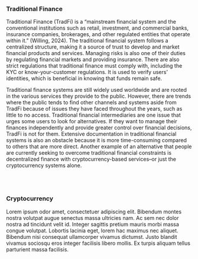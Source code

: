 <br><br><!-- Adds extra vertical space -->

### Traditional Finance

Traditional Finance (TradFi) is a “mainstream financial system and the conventional institutions such as retail, investment, and commercial banks, insurance companies, brokerages, and other regulated entities that operate	within it.” (Willing, 2024). The traditional financial system follows a centralized structure, making it a source of trust to develop and market financial products and services. Managing risks is also one of their duties by regulating financial markets and providing insurance. There are also strict regulations that traditional finance must comply with, including the KYC or know-your-customer regulations. It is used to verify users’ identities, which is beneficial in knowing that funds remain safe.

Traditional finance systems are still widely used worldwide and are rooted in the various services they provide to the public. However, there are trends where the public tends to find other channels and systems aside from TradFi because of issues they have faced throughout the years, such as little to no access.  Traditional financial intermediaries are one issue that urges some users to look for alternatives. If they want to manage their finances independently and provide greater control over financial decisions, TradFi is not for them. Extensive documentation in traditional financial systems is also an obstacle because it is more time-consuming compared to others that are more direct. Another example of an alternative that people are currently seeking to overcome traditional financial constraints is decentralized finance with cryptocurrency-based services–or just the cryptocurrency systems alone.

<br><br><!-- Adds extra vertical space -->
### Cryptocurrency

Lorem ipsum odor amet, consectetuer adipiscing elit. Bibendum montes nostra volutpat augue senectus massa ultricies nam. Ac sem nec dolor nostra ad tincidunt velit id. Integer sagittis pretium mauris morbi massa congue volutpat. Lobortis lacinia eget, lorem hac maximus nec aliquet. Bibendum nisi consequat ullamcorper vivamus dictumst. Justo blandit vivamus sociosqu eros integer facilisis libero mollis. Ex turpis aliquam tellus parturient massa facilisis.
